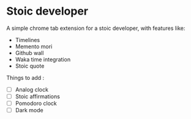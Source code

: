 # Stoic developer

A simple chrome tab extension for a stoic developer, with features like:

- Timelines
- Memento mori
- Github wall
- Waka time integration
- Stoic quote


Things to add :
- [ ] Analog clock
- [ ] Stoic affirmations
- [ ] Pomodoro clock
- [ ] Dark mode